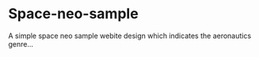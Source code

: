 # Space-neo-sample
A simple space neo sample webite design which indicates the aeronautics genre...
